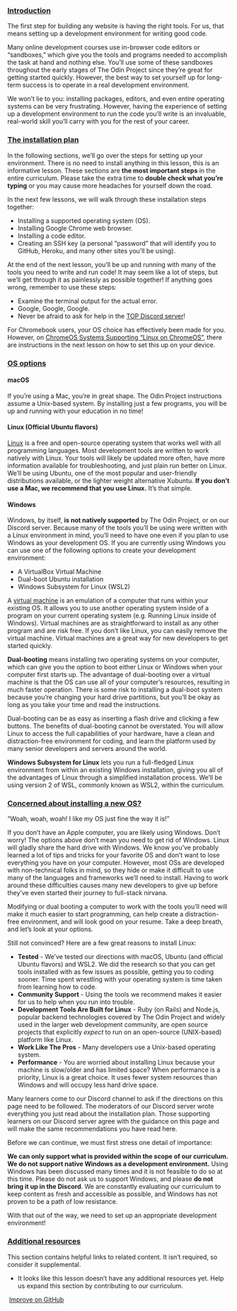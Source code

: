### [Introduction](https://www.theodinproject.com/lessons/foundations-installation-overview#introduction)

The first step for building any website is having the right tools. For us, that means setting up a development environment for writing good code.

Many online development courses use in-browser code editors or “sandboxes,” which give you the tools and programs needed to accomplish the task at hand and nothing else. You’ll use some of these sandboxes throughout the early stages of The Odin Project since they’re great for getting started quickly. However, the best way to set yourself up for long-term success is to operate in a real development environment.

We won’t lie to you: installing packages, editors, and even entire operating systems can be very frustrating. However, having the experience of setting up a development environment to run the code you’ll write is an invaluable, real-world skill you’ll carry with you for the rest of your career.

### [The installation plan](https://www.theodinproject.com/lessons/foundations-installation-overview#the-installation-plan)

In the following sections, we’ll go over the steps for setting up your environment. There is no need to install anything in this lesson, this is an informative lesson. These sections are **the most important steps** in the entire curriculum. Please take the extra time to **double check what you’re typing** or you may cause more headaches for yourself down the road.

In the next few lessons, we will walk through these installation steps together:

- Installing a supported operating system (OS).
- Installing Google Chrome web browser.
- Installing a code editor.
- Creating an SSH key (a personal “password” that will identify you to GitHub, Heroku, and many other sites you’ll be using).

At the end of the next lesson, you’ll be up and running with many of the tools you need to write and run code! It may seem like a lot of steps, but we’ll get through it as painlessly as possible together! If anything goes wrong, remember to use these steps:

- Examine the terminal output for the actual error.
- Google, Google, Google.
- Never be afraid to ask for help in the [TOP Discord server](https://discord.gg/theodinproject)!

For Chromebook users, your OS choice has effectively been made for you. However, on [ChromeOS Systems Supporting “Linux on ChromeOS”](https://www.chromium.org/chromium-os/chrome-os-systems-supporting-linux), there are instructions in the next lesson on how to set this up on your device.

### [OS options](https://www.theodinproject.com/lessons/foundations-installation-overview#os-options)

#### macOS

If you’re using a Mac, you’re in great shape. The Odin Project instructions assume a Unix-based system. By installing just a few programs, you will be up and running with your education in no time!

#### Linux (Official Ubuntu flavors)

[Linux](https://en.wikipedia.org/wiki/Linux) is a free and open-source operating system that works well with all programming languages. Most development tools are written to work natively with Linux. Your tools will likely be updated more often, have more information available for troubleshooting, and just plain run better on Linux. We’ll be using Ubuntu, one of the most popular and user-friendly distributions available, or the lighter weight alternative Xubuntu. **If you don’t use a Mac, we recommend that you use Linux.** It’s that simple.

#### Windows

Windows, by itself, **is not natively supported** by The Odin Project, or on our Discord server. Because many of the tools you’ll be using were written with a Linux environment in mind, you’ll need to have one even if you plan to use Windows as your development OS. If you are currently using Windows you can use one of the following options to create your development environment:

- A VirtualBox Virtual Machine
- Dual-boot Ubuntu installation
- Windows Subsystem for Linux (WSL2)

A [virtual machine](https://youtu.be/yIVXjl4SwVo) is an emulation of a computer that runs within your existing OS. It allows you to use another operating system inside of a program on your current operating system (e.g. Running Linux inside of Windows). Virtual machines are as straightforward to install as any other program and are risk free. If you don’t like Linux, you can easily remove the virtual machine. Virtual machines are a great way for new developers to get started quickly.

**Dual-booting** means installing two operating systems on your computer, which can give you the option to boot either Linux or Windows when your computer first starts up. The advantage of dual-booting over a virtual machine is that the OS can use all of your computer’s resources, resulting in much faster operation. There is some risk to installing a dual-boot system because you’re changing your hard drive partitions, but you’ll be okay as long as you take your time and read the instructions.

Dual-booting can be as easy as inserting a flash drive and clicking a few buttons. The benefits of dual-booting cannot be overstated. You will allow Linux to access the full capabilities of your hardware, have a clean and distraction-free environment for coding, and learn the platform used by many senior developers and servers around the world.

**Windows Subsystem for Linux** lets you run a full-fledged Linux environment from within an existing Windows installation, giving you all of the advantages of Linux through a simplified installation process. We’ll be using version 2 of WSL, commonly known as WSL2, within the curriculum.

### [Concerned about installing a new OS?](https://www.theodinproject.com/lessons/foundations-installation-overview#concerned-about-installing-a-new-os)

“Woah, woah, woah! I like my OS just fine the way it is!”

If you don’t have an Apple computer, you are likely using Windows. Don’t worry! The options above don’t mean you need to get rid of Windows. Linux will gladly share the hard drive with Windows. We know you’ve probably learned a lot of tips and tricks for your favorite OS and don’t want to lose everything you have on your computer. However, most OSs are developed with non-technical folks in mind, so they hide or make it difficult to use many of the languages and frameworks we’ll need to install. Having to work around these difficulties causes many new developers to give up before they’ve even started their journey to full-stack nirvana.

Modifying or dual booting a computer to work with the tools you’ll need will make it much easier to start programming, can help create a distraction-free environment, and will look good on your resume. Take a deep breath, and let’s look at your options.

Still not convinced? Here are a few great reasons to install Linux:

- **Tested** - We’ve tested our directions with macOS, Ubuntu (and official Ubuntu flavors) and WSL2. We did the research so that you can get tools installed with as few issues as possible, getting you to coding sooner. Time spent wrestling with your operating system is time taken from learning how to code.
- **Community Support** - Using the tools we recommend makes it easier for us to help when you run into trouble.
- **Development Tools Are Built for Linux** - Ruby (on Rails) and Node.js, popular backend technologies covered by The Odin Project and widely used in the larger web development community, are open source projects that explicitly _expect_ to run on an open-source (UNIX-based) platform like Linux.
- **Work Like The Pros** - Many developers use a Unix-based operating system.
- **Performance** - You are worried about installing Linux because your machine is slow/older and has limited space? When performance is a priority, Linux is a great choice. It uses fewer system resources than Windows and will occupy less hard drive space.

Many learners come to our Discord channel to ask if the directions on this page need to be followed. The moderators of our Discord server wrote everything you just read about the installation plan. Those supporting learners on our Discord server agree with the guidance on this page and will make the same recommendations you have read here.

Before we can continue, we must first stress one detail of importance:

**We can only support what is provided within the scope of our curriculum. We do not support native Windows as a development environment.** Using Windows has been discussed many times and it is not feasible to do so at this time. Please do not ask us to support Windows, and please **do not bring it up in the Discord**. We are constantly evaluating our curriculum to keep content as fresh and accessible as possible, and Windows has not proven to be a path of low resistance.

With that out of the way, we need to set up an appropriate development environment!

### [Additional resources](https://www.theodinproject.com/lessons/foundations-installation-overview#additional-resources)

This section contains helpful links to related content. It isn’t required, so consider it supplemental.

- It looks like this lesson doesn’t have any additional resources yet. Help us expand this section by contributing to our curriculum.

 [Improve on GitHub](https://github.com/TheOdinProject/curriculum/edit/main/foundations/installations/installation_overview.md)[  
](https://github.com/TheOdinProject/curriculum/issues/new?labels=Status%3A+Needs+Triage&lesson-link=https%3A%2F%2Fwww.theodinproject.com%2Flessons%2Ffoundations-installation-overview&template=suggestion.yaml&title=Installation+Overview%3A+%3CShort+description+of+your+suggestion%3E)